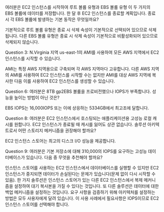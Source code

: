 여러분은 EC2 인스턴스를 시작하여 루트 볼륨 유형과 EBS 볼륨 유형 이 두 가지의 EBS 볼륨에 데이터를 저장합니다. 한 달 후 EC2 인스턴스를 종료할 계획입니다. 종료시 각 EBS 볼륨에 발생하는 기본 동작은 무엇일까요?

기본적으로 루트 볼륨 유형은 종료 시 삭제 속성이 기본적으로 선택되어 있으므로 삭제됩니다. 다른 EBS 볼륨 유형은 종료 시 삭제 속성이 기본적으로 비활성화되어 있으므로 삭제되지 않습니다.

Question 3:
N.Virginia 지역 us-east-1의 AMI를 사용하여 모든 AWS 지역에서 EC2 인스턴스를 시작할 수 있습니다.

AMI는 특정 AWS 지역용으로 구축되며 각 AWS 지역마다 고유합니다. 다른 AWS 지역의 AMI를 사용하여 EC2 인스턴스를 시작할 수는 없지만 AMI를 대상 AWS 지역에 복사한 다음 이를 사용하여 EC2 인스턴스를 생성할 수 있습니다.

Question 6:
여러분은 8TB gp2EBS 볼륨을 프로비전했으나 IOPS가 부족합니다. 성능을 높이는 방법이 아닌 것은?

EBS IOPS는 16,000IOPS 또는 이에 상응하는 5334GB에서 최고조에 달합니다.

Question 8:
여러분은 EC2 인스턴스에서 호스팅되는 애플리케이션용 고성능 로컬 캐시를 원합니다. EC2 인스턴스가 종료될 때 캐시를 잃어도 상관 없습니다. 솔루션 아키텍트로서 어떤 스토리지 메커니즘을 권장해야 할까요?

EC2 인스턴스 스토어는 최고의 디스크 I/O 성능을 제공합니다.

Question 9:
여러분은 기본 저장소에 대해 310,000의 IOPS를 요구하는 고성능 데이터베이스가 있습니다. 다음 중 무엇을 추천해야 할까요?

인스턴스 스토어를 사용하는 EC2 인스턴스에서 데이터베이스를 실행할 수 있지만 EC2 인스턴스가 중지되면 데이터가 손실된다는 문제가 있습니다(문제 없이 다시 시작할 수 있음). 한 가지 솔루션은 인스턴스 스토어가 있는 다른 EC2 인스턴스에서 복제 메커니즘을 설정하여 대기 복사본을 가질 수 있다는 것입니다. 또 다른 솔루션은 데이터에 대한 백업 메커니즘을 설정하는 것입니다. 요구 사항을 검증하기 위해 아키텍처를 설정하는 방법은 모두 사용자에게 달려 있습니다. 이 사용 사례에서 필요사항은 IOPS이므로 EC2 인스턴스 스토어를 선택해야 합니다.
